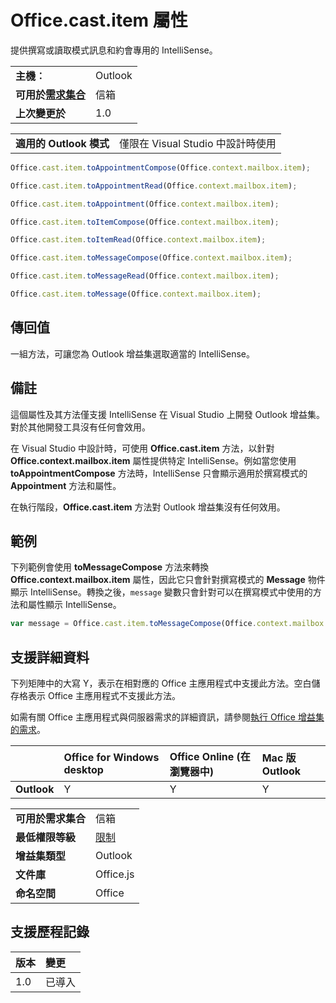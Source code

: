 
# Office.cast.item 屬性
提供撰寫或讀取模式訊息和約會專用的 IntelliSense。

|||
|:-----|:-----|
|**主機︰**|Outlook|
|**可用於[需求集合](../../docs/overview/specify-office-hosts-and-api-requirements.md)**|信箱|
|**上次變更於**|1.0|



|||
|:-----|:-----|
|**適用的 Outlook 模式**|僅限在 Visual Studio 中設計時使用|

```js
Office.cast.item.toAppointmentCompose(Office.context.mailbox.item);
```

```js
Office.cast.item.toAppointmentRead(Office.context.mailbox.item);
```

```js
Office.cast.item.toAppointment(Office.context.mailbox.item);
```

```js
Office.cast.item.toItemCompose(Office.context.mailbox.item);
```

```js
Office.cast.item.toItemRead(Office.context.mailbox.item);
```

```js
Office.cast.item.toMessageCompose(Office.context.mailbox.item);
```

```js
Office.cast.item.toMessageRead(Office.context.mailbox.item);
```

```js
Office.cast.item.toMessage(Office.context.mailbox.item);
```


## 傳回值

一組方法，可讓您為 Outlook 增益集選取適當的 IntelliSense。


## 備註

這個屬性及其方法僅支援 IntelliSense 在 Visual Studio 上開發 Outlook 增益集。對於其他開發工具沒有任何會效用。

在 Visual Studio 中設計時，可使用 **Office.cast.item** 方法，以針對 **Office.context.mailbox.item** 屬性提供特定 IntelliSense。例如當您使用 **toAppointmentCompose** 方法時，IntelliSense 只會顯示適用於撰寫模式的 **Appointment** 方法和屬性。

在執行階段，**Office.cast.item** 方法對 Outlook 增益集沒有任何效用。


## 範例

下列範例會使用  **toMessageCompose** 方法來轉換 **Office.context.mailbox.item** 屬性，因此它只會針對撰寫模式的 **Message** 物件顯示 IntelliSense。轉換之後，`message` 變數只會針對可以在撰寫模式中使用的方法和屬性顯示 IntelliSense。


```js
var message = Office.cast.item.toMessageCompose(Office.context.mailbox.item);

```


## 支援詳細資料


下列矩陣中的大寫 Y，表示在相對應的 Office 主應用程式中支援此方法。空白儲存格表示 Office 主應用程式不支援此方法。

如需有關 Office 主應用程式與伺服器需求的詳細資訊，請參閱[執行 Office 增益集的需求](../../docs/overview/requirements-for-running-office-add-ins.md)。

||Office for Windows desktop|Office Online (在瀏覽器中)|Mac 版 Outlook|
|:-----|:-----|:-----|:-----|
|**Outlook**|Y|Y|Y|

|||
|:-----|:-----|
|**可用於需求集合**|信箱|
|**最低權限等級**|[限制](../../docs/develop/requesting-permissions-for-api-use-in-content-and-task-pane-add-ins.md)|
|**增益集類型**|Outlook|
|**文件庫**|Office.js|
|**命名空間**|Office|

## 支援歷程記錄



|**版本**|**變更**|
|:-----|:-----|
|1.0|已導入|
